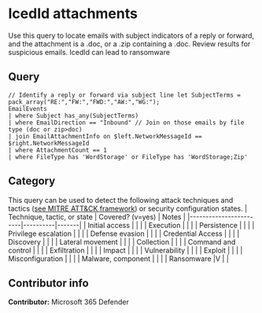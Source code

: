 # IcedId attachments

Use this query to locate emails with subject indicators of a reply or forward, and the attachment is a .doc, or a .zip containing a .doc. Review results for suspicious emails.
IcedId can lead to ransomware

## Query
```
// Identify a reply or forward via subject line let SubjectTerms = pack_array("RE:","FW:","FWD:","AW:","WG:"); 
EmailEvents 
| where Subject has_any(SubjectTerms) 
| where EmailDirection == "Inbound" // Join on those emails by file type (doc or zip>doc) 
| join EmailAttachmentInfo on $left.NetworkMessageId == $right.NetworkMessageId 
| where AttachmentCount == 1 
| where FileType has 'WordStorage' or FileType has 'WordStorage;Zip'
```
## Category
This query can be used to detect the following attack techniques and tactics ([see MITRE ATT&CK framework](https://attack.mitre.org/)) or security configuration states.
| Technique, tactic, or state | Covered? (v=yes) | Notes |
|------------------------|----------|-------|
| Initial access |  |  |
| Execution |  |  |
| Persistence |  |  | 
| Privilege escalation |  |  |
| Defense evasion |  |  | 
| Credential Access |  |  | 
| Discovery |  |  | 
| Lateral movement |  |  | 
| Collection |  |  | 
| Command and control |  |  | 
| Exfiltration |  |  | 
| Impact |  |  |
| Vulnerability |  |  |
| Exploit |  |  |
| Misconfiguration |  |  |
| Malware, component |  |  |
| Ransomware |V |  |


## Contributor info
**Contributor:** Microsoft 365 Defender

